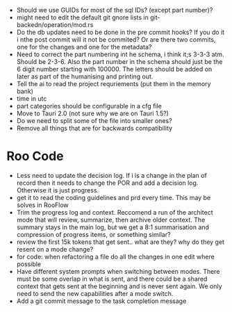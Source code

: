 - Should we use GUIDs for most of the sql IDs? (except part number)?
- might need to edit the default git gnore lists in git-backedn/operation/mod.rs
- Do the db updates need to be done in the pre commit hooks? If you do it i nthe post commit will it not be commited? Or are there two commits, one for the changes and one for the metadata?
- Need to correct the part numbering int he schema, i think it;s 3-3-3 atm. Should be 2-3-6. Also the part number in the schema should just be the 6 digit number starting with 100000. The letters should be added on later as part of the humanising and printing out. 
- Tell the ai to read the project requriements (put them in the memory bank)
- time in utc
- part categories should be configurable in a cfg file
- Move to Tauri 2.0 (not sure why we are on Tauri 1.5?)
- Do we need to split some of the file into smaller ones?
- Remove all things that are for backwards compatibility



# Roo Code
- Less need to update the decision log. If i is a change in the plan of record then it needs to change the POR and add a decision log. Otherwise it is just progress.
- get it to read the coding guidelines and prd every time. This may be solves in RooFlow
- Trim the progress log and context. Reccomend a run of the architect mode that will review, summarize, then archive older context. The summary stays in the main log, but we get a 8:1 summarisation and compression of progress items, or something similar?
- review the first 15k tokens that get sent.. what are they? why do they get resent on a mode change?
- for code: when refactoring a file do all the changes in one edit where possible
- Have different system prompts when switching between modes. There must be some overlap in what is sent, and there could be a shared context that gets sent at the beginning and is never sent again. We only need to send the new capabilities after a mode switch.
- Add a git commit message to the task completion message